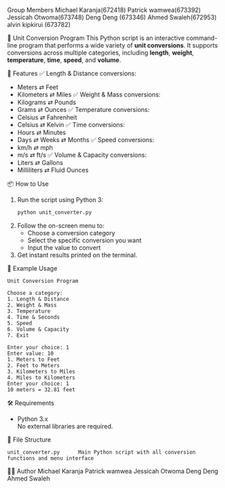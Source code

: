 Group Members
Michael Karanja(672418)
Patrick wamwea(673392)
Jessicah  Otwoma(673748)
Deng Deng       (673346)
Ahmed Swaleh(672953)
alvin kipkirui (673782)


🧮 Unit Conversion Program
This Python script is an interactive command-line program that performs a wide variety of **unit conversions**. It supports conversions across multiple categories, including **length**, **weight**, **temperature**, **time**, **speed**, and **volume**.

🚀 Features
✅ Length & Distance conversions:
  - Meters ⇄ Feet  
  - Kilometers ⇄ Miles
✅ Weight & Mass conversions:
  - Kilograms ⇄ Pounds  
  - Grams ⇄ Ounces
✅ Temperature conversions:
  - Celsius ⇄ Fahrenheit  
  - Celsius ⇄ Kelvin
✅ Time conversions:
  - Hours ⇄ Minutes  
  - Days ⇄ Weeks ⇄ Months
✅ Speed conversions:
  - km/h ⇄ mph  
  - m/s ⇄ ft/s
✅ Volume & Capacity conversions:
  - Liters ⇄ Gallons  
  - Milliliters ⇄ Fluid Ounces

📦 How to Use
1. Run the script using Python 3:
   ```bash
   python unit_converter.py
   ```
2. Follow the on-screen menu to:
   - Choose a conversion category
   - Select the specific conversion you want
   - Input the value to convert
3. Get instant results printed on the terminal.

🧠 Example Usage

```
Unit Conversion Program

Choose a category:
1. Length & Distance
2. Weight & Mass
3. Temperature
4. Time & Seconds
5. Speed
6. Volume & Capacity
7. Exit

Enter your choice: 1
Enter value: 10
1. Meters to Feet
2. Feet to Meters
3. Kilometers to Miles
4. Miles to Kilometers
Enter your choice: 1
10 meters = 32.81 feet
```

🛠 Requirements
- Python 3.x  
  No external libraries are required.

📁 File Structure
```
unit_converter.py      Main Python script with all conversion functions and menu interface
```

🧑‍💻 Author
Michael Karanja
Patrick wamwea
Jessicah  Otwoma
Deng Deng
Ahmed Swaleh

